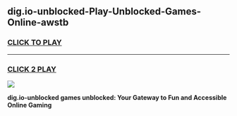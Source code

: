 
## dig.io-unblocked-Play-Unblocked-Games-Online-awstb
<h3>
<a href="https://premium76.site?title=dig.io-unblocked&ref=25A">CLICK TO PLAY</a></h3>
<hr>

<h3>
<a href="https://premium76.site?title=dig.io-unblocked&ref=25A">CLICK 2 PLAY</a>
  
</h3>

<a href="https://premium76.site?title=dig.io-unblocked&ref=25A"><img src="https://clearcache.store/games.png"></a>


**dig.io-unblocked games unblocked: Your Gateway to Fun and Accessible Online Gaming**

